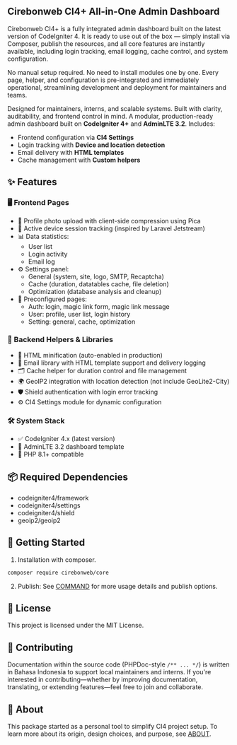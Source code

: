 ## Cirebonweb CI4+ All-in-One Admin Dashboard

Cirebonweb CI4+ is a fully integrated admin dashboard built on the latest version of CodeIgniter 4. It is ready to use out of the box — simply install via Composer, publish the resources, and all core features are instantly available, including login tracking, email logging, cache control, and system configuration.

No manual setup required. No need to install modules one by one. Every page, helper, and configuration is pre-integrated and immediately operational, streamlining development and deployment for maintainers and teams.

Designed for maintainers, interns, and scalable systems. Built with clarity, auditability, and frontend control in mind.
A modular, production-ready admin dashboard built on **CodeIgniter 4+** and **AdminLTE 3.2**. Includes:

- Frontend configuration via **CI4 Settings**
- Login tracking with **Device and location detection**
- Email delivery with **HTML templates**
- Cache management with **Custom helpers**

## ✨ Features

### 🖥️ Frontend Pages
- 📸 Profile photo upload with client-side compression using Pica
- 🔐 Active device session tracking (inspired by Laravel Jetstream)
- 📊 Data statistics:
  - User list
  - Login activity
  - Email log
- ⚙️ Settings panel:
  - General (system, site, logo, SMTP, Recaptcha)
  - Cache (duration, datatables cache, file deletion)
  - Optimization (database analysis and cleanup)
- 📄 Preconfigured pages:
  - Auth: login, magic link form, magic link message
  - User: profile, user list, login history
  - Setting: general, cache, optimization

### 🧩 Backend Helpers & Libraries
- 🧪 HTML minification (auto-enabled in production)
- 📧 Email library with HTML template support and delivery logging
- 🗂️ Cache helper for duration control and file management
- 🌍 GeoIP2 integration with location detection (not include GeoLite2-City)
- 🛡️ Shield authentication with login error tracking
- ⚙️ CI4 Settings module for dynamic configuration

### 🛠️ System Stack
- ✅ CodeIgniter 4.x (latest version)
- 🎨 AdminLTE 3.2 dashboard template
- 🐘 PHP 8.1+ compatible

## 📦 Required Dependencies

- codeigniter4/framework
- codeigniter4/settings
- codeigniter4/shield
- geoip2/geoip2

## 🚀 Getting Started

1. Installation with composer.
```bash
composer require cirebonweb/core
```

2. Publish:
See [COMMAND](COMMAND.md) for more usage details and publish options.

## 📄 License
This project is licensed under the MIT License.

## 🤝 Contributing
Documentation within the source code (PHPDoc-style `/** ... */`) is written in Bahasa Indonesia to support local maintainers and interns. If you're interested in contributing—whether by improving documentation, translating, or extending features—feel free to join and collaborate.

## 📘 About
This package started as a personal tool to simplify CI4 project setup. To learn more about its origin, design choices, and purpose, see [ABOUT](ABOUT.md).
